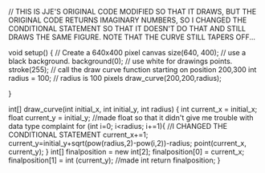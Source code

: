 // THIS IS JJE'S ORIGINAL CODE MODIFIED SO THAT IT DRAWS, BUT THE ORIGINAL CODE RETURNS IMAGINARY NUMBERS, SO I CHANGED THE CONDITIONAL STATEMENT SO THAT IT DOESN'T DO THAT AND STILL DRAWS THE SAME FIGURE. NOTE THAT THE CURVE STILL TAPERS OFF...

void setup() {
  // Create a 640x400 pixel canvas
  size(640, 400);
  // use a black background.
  background(0);
  // use white for drawings points.
  stroke(255);
  // call the draw curve function starting on position 200,300
  int radius = 100; // radius is 100 pixels
  draw_curve(200,200,radius);
  
}

int[] draw_curve(int initial_x, int initial_y, int radius) {
        int current_x = initial_x;
        float current_y = initial_y; //made float so that it didn't give me trouble with data type complaint
        for (int i=0; i<radius; i+=1){ //I CHANGED THE CONDITIONAL STATEMENT
                current_x+=1;
                current_y=initial_y+sqrt(pow(radius,2)-pow(i,2))-radius;
                point(current_x, current_y);
        }
        int[] finalposition = new int[2];
        finalposition[0] = current_x;
        finalposition[1] = int (current_y); //made int
        return finalposition;
}

